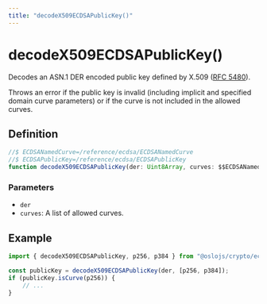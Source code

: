 ```yaml
---
title: "decodeX509ECDSAPublicKey()"
---
```


# decodeX509ECDSAPublicKey()

Decodes an ASN.1 DER encoded public key defined by X.509 ([RFC 5480](https://datatracker.ietf.org/doc/html/rfc5480)).

Throws an error if the public key is invalid (including implicit and specified domain curve parameters) or if the curve is not included in the allowed curves.

## Definition

```ts
//$ ECDSANamedCurve=/reference/ecdsa/ECDSANamedCurve
//$ ECDSAPublicKey=/reference/ecdsa/ECDSAPublicKey
function decodeX509ECDSAPublicKey(der: Uint8Array, curves: $$ECDSANamedCurve[]): $$ECDSAPublicKey;
```

### Parameters

- `der`
- `curves`: A list of allowed curves.

## Example

```ts
import { decodeX509ECDSAPublicKey, p256, p384 } from "@oslojs/crypto/ecdsa";

const publicKey = decodeX509ECDSAPublicKey(der, [p256, p384]);
if (publicKey.isCurve(p256)) {
	// ...
}
```
